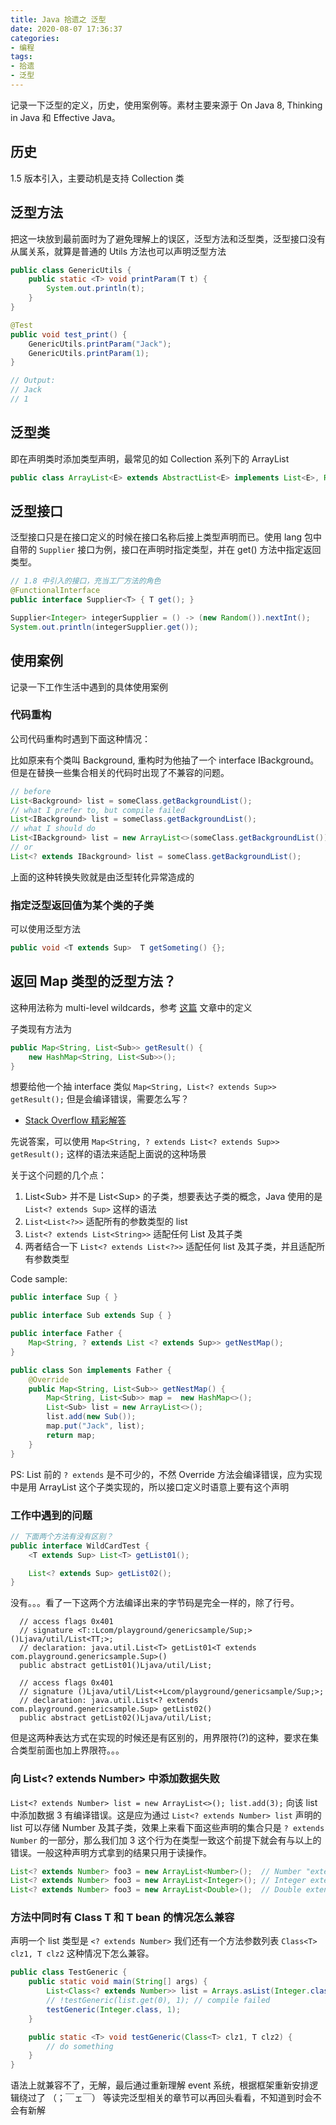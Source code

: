 ```yaml
---
title: Java 拾遗之 泛型
date: 2020-08-07 17:36:37
categories:
- 编程
tags:
- 拾遗
- 泛型
---
```


记录一下泛型的定义，历史，使用案例等。素材主要来源于 On Java 8, Thinking in Java 和 Effective Java。

## 历史

1.5 版本引入，主要动机是支持 Collection 类

## 泛型方法

把这一块放到最前面时为了避免理解上的误区，泛型方法和泛型类，泛型接口没有从属关系，就算是普通的 Utils 方法也可以声明泛型方法

```java
public class GenericUtils {
    public static <T> void printParam(T t) {
        System.out.println(t);
    }
}

@Test
public void test_print() {
    GenericUtils.printParam("Jack");
    GenericUtils.printParam(1);
}

// Output:
// Jack
// 1
```

## 泛型类

即在声明类时添加类型声明，最常见的如 Collection 系列下的 ArrayList

```java
public class ArrayList<E> extends AbstractList<E> implements List<E>, RandomAccess, Cloneable, java.io.Serializable { ... }
```

## 泛型接口

泛型接口只是在接口定义的时候在接口名称后接上类型声明而已。使用 lang 包中自带的 `Supplier` 接口为例，接口在声明时指定类型，并在 get() 方法中指定返回类型。

```java
// 1.8 中引入的接口，充当工厂方法的角色
@FunctionalInterface
public interface Supplier<T> { T get(); }

Supplier<Integer> integerSupplier = () -> (new Random()).nextInt();
System.out.println(integerSupplier.get());
```

## 使用案例

记录一下工作生活中遇到的具体使用案例

### 代码重构

公司代码重构时遇到下面这种情况：

比如原来有个类叫 Background, 重构时为他抽了一个 interface IBackground。但是在替换一些集合相关的代码时出现了不兼容的问题。

```java
// before
List<Background> list = someClass.getBackgroundList();
// what I prefer to, but compile failed
List<IBackground> list = someClass.getBackgroundList();
// what I should do
List<IBackground> list = new ArrayList<>(someClass.getBackgroundList());
// or
List<? extends IBackground> list = someClass.getBackgroundList();
```

上面的这种转换失败就是由泛型转化异常造成的

### 指定泛型返回值为某个类的子类

可以使用泛型方法

```java
public void <T extends Sup>  T getSometing() {};
```

## 返回 Map 类型的泛型方法？

这种用法称为 multi-level wildcards，参考 [这篇](http://www.angelikalanger.com/GenericsFAQ/FAQSections/TypeArguments.html#FAQ101) 文章中的定义

子类现有方法为 

```java
public Map<String, List<Sub>> getResult() {
    new HashMap<String, List<Sub>>();
}
```

想要给他一个抽 interface 类似 `Map<String, List<? extends Sup>> getResult();` 但是会编译错误，需要怎么写？

* [Stack Overflow 精彩解答](https://stackoverflow.com/questions/22806202/java-nested-generic-type)

先说答案，可以使用 `Map<String, ? extends List<? extends Sup>> getResult();` 这样的语法来适配上面说的这种场景

关于这个问题的几个点：

1. List\<Sub\> 并不是 List\<Sup\> 的子类，想要表达子类的概念，Java 使用的是 `List<? extends Sup>` 这样的语法
2. `List<List<?>>` 适配所有的参数类型的 list
3. `List<? extends List<String>>` 适配任何 List 及其子类
4. 两者结合一下 `List<? extends List<?>>` 适配任何 list 及其子类，并且适配所有参数类型

Code sample:

```java
public interface Sup { }

public interface Sub extends Sup { }

public interface Father { 
    Map<String, ? extends List <? extends Sup>> getNestMap(); 
}

public class Son implements Father {
    @Override
    public Map<String, List<Sub>> getNestMap() {
        Map<String, List<Sub>> map =  new HashMap<>();
        List<Sub> list = new ArrayList<>();
        list.add(new Sub());
        map.put("Jack", list);
        return map;
    }
}
```

PS: List 前的 `? extends` 是不可少的，不然 Override 方法会编译错误，应为实现中是用 ArrayList 这个子类实现的，所以接口定义时语意上要有这个声明

### 工作中遇到的问题

```java
// 下面两个方法有没有区别？
public interface WildCardTest {
    <T extends Sup> List<T> getList01();

    List<? extends Sup> getList02();
}
```

没有。。。看了一下这两个方法编译出来的字节码是完全一样的，除了行号。

```bytecode
  // access flags 0x401
  // signature <T::Lcom/playground/genericsample/Sup;>()Ljava/util/List<TT;>;
  // declaration: java.util.List<T> getList01<T extends com.playground.genericsample.Sup>()
  public abstract getList01()Ljava/util/List;

  // access flags 0x401
  // signature ()Ljava/util/List<+Lcom/playground/genericsample/Sup;>;
  // declaration: java.util.List<? extends com.playground.genericsample.Sup> getList02()
  public abstract getList02()Ljava/util/List;
```

但是这两种表达方式在实现的时候还是有区别的，用界限符(?)的这种，要求在集合类型前面也加上界限符。。。

### 向 List<? extends Number> 中添加数据失败

`List<? extends Number> list = new ArrayList<>(); list.add(3);` 向该 list 中添加数据 3 有编译错误。这是应为通过 `List<? extends Number> list` 声明的 list 可以存储 Number 及其子类，效果上来看下面这些声明的集合只是 `? extends Number` 的一部分，那么我们加 3 这个行为在类型一致这个前提下就会有与以上的错误。一般这种声明方式拿到的结果只用于读操作。

```java
List<? extends Number> foo3 = new ArrayList<Number>();  // Number "extends" Number
List<? extends Number> foo3 = new ArrayList<Integer>(); // Integer extends Number
List<? extends Number> foo3 = new ArrayList<Double>();  // Double extends Number
```

### 方法中同时有 Class T 和 T bean 的情况怎么兼容

声明一个 list 类型是 `<? extends Number>` 我们还有一个方法参数列表 `Class<T> clz1, T clz2` 这种情况下怎么兼容。

```java
public class TestGeneric {
    public static void main(String[] args) {
        List<Class<? extends Number>> list = Arrays.asList(Integer.class, Double.class, Long.class);
        // !testGeneric(list.get(0), 1); // compile failed
        testGeneric(Integer.class, 1);
    }

    public static <T> void testGeneric(Class<T> clz1, T clz2) {
        // do something
    }
}
```

语法上就兼容不了，无解，最后通过重新理解 event 系统，根据框架重新安排逻辑绕过了 （；￣ェ￣） 等读完泛型相关的章节可以再回头看看，不知道到时会不会有新解
